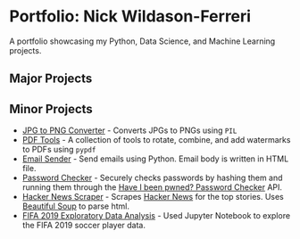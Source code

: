 # Portfolio: Nick Wildason-Ferreri
A portfolio showcasing my Python, Data Science, and Machine Learning projects.

## Major Projects

## Minor Projects
* [JPG to PNG Converter](https://github.com/nwferreri/JPG-to-PNG-converter) - Converts JPGs to PNGs using `PIL`
* [PDF Tools](https://github.com/nwferreri/PDF-tools) - A collection of tools to rotate, combine, and add watermarks to PDFs using `pypdf`
* [Email Sender](https://github.com/nwferreri/email-sender) - Send emails using Python.  Email body is written in HTML file.
* [Password Checker](https://github.com/nwferreri/password-checker) - Securely checks passwords by hashing them and running them through the [Have I been pwned? Password Checker](https://haveibeenpwned.com/Passwords) API.
* [Hacker News Scraper](https://github.com/nwferreri/hacker-news-scraper) - Scrapes [Hacker News](https://news.ycombinator.com/news) for the top stories.  Uses [Beautiful Soup](https://www.crummy.com/software/BeautifulSoup/bs4/doc/) to parse html.
* [FIFA 2019 Exploratory Data Analysis](https://github.com/nwferreri/fifa19-eda) - Used Jupyter Notebook to explore the FIFA 2019 soccer player data.
